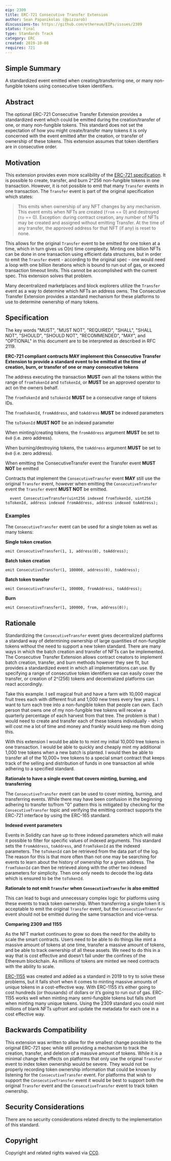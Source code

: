 ```yaml
---
eip: 2309
title: ERC-721 Consecutive Transfer Extension
author: Sean Papanikolas (@pizzarob)
discussions-to: https://github.com/ethereum/EIPs/issues/2309
status: Final
type: Standards Track
category: ERC
created: 2019-10-08
requires: 721
---
```


## Simple Summary

A standardized event emitted when creating/transferring one, or many non-fungible tokens using consecutive token identifiers.

## Abstract

The optional ERC-721 Consecutive Transfer Extension provides a standardized event which could be emitted during the creation/transfer of one, or many non-fungible tokens. This standard does not set the expectation of how you might create/transfer many tokens it is only concerned with the event emitted after the creation, or transfer of ownership of these tokens. This extension assumes that token identifiers are in consecutive order.

## Motivation

This extension provides even more scalibility of the [ERC-721 specification](./eip-721.md). It is possible to create, transfer, and burn 2^256 non-fungible tokens in one transaction. However, it is not possible to emit that many `Transfer` events in one transaction. The `Transfer` event is part of the original specification which states:

> This emits when ownership of any NFT changes by any mechanism.
> This event emits when NFTs are created (`from` == 0) and destroyed
> (`to` == 0). Exception: during contract creation, any number of NFTs
> may be created and assigned without emitting Transfer. At the time of
> any transfer, the approved address for that NFT (if any) is reset to none.

This allows for the original `Transfer` event to be emitted for one token at a time, which in turn gives us O(n) time complexity. Minting one billion NFTs can be done in one transaction using efficient data structures, but in order to emit the `Transfer` event - according to the original spec - one would need a loop with one billion iterations which is bound to run out of gas, or exceed transaction timeout limits. This cannot be accomplished with the current spec. This extension solves that problem.

Many decentralized marketplaces and block explorers utilize the `Transfer` event as a way to determine which NFTs an address owns. The Consecutive Transfer Extension provides a standard mechanism for these platforms to use to determine ownership of many tokens.

## Specification

The key words "MUST", "MUST NOT", "REQUIRED", "SHALL", "SHALL
NOT", "SHOULD", "SHOULD NOT", "RECOMMENDED", "MAY", and
"OPTIONAL" in this document are to be interpreted as described in
RFC 2119.

**ERC-721 compliant contracts MAY implement this Consecutive Transfer Extension to provide a standard event to be emitted at the time of creation, burn, or transfer of one or many consecutive tokens**

The address executing the transaction **MUST** own all the tokens within the range of `fromTokenId` and `toTokenId`, or **MUST** be an approved operator to act on the owners behalf.

The `fromTokenId` and `toTokenId` **MUST** be a consecutive range of tokens IDs.

The `fromTokenId`, `fromAddress`, and `toAddress` **MUST** be indexed parameters

The `toTokenId` **MUST NOT** be an indexed parameter

When minting/creating tokens, the `fromAddress` argument **MUST** be set to `0x0` (i.e. zero address).

When burning/destroying tokens, the `toAddress` argument **MUST** be set to `0x0` (i.e. zero address).

When emitting the ConsecutiveTransfer event the Transfer event **MUST NOT** be emitted

Contracts that implement the `ConsecutiveTransfer` event **MAY** still use the original `Transfer` event, however when emitting the `ConsecutiveTransfer` event the `Transfer` event **MUST NOT** be emitted. 

```solidity
  event ConsecutiveTransfer(uint256 indexed fromTokenId, uint256 toTokenId, address indexed fromAddress, address indexed toAddress);
```

### Examples

The `ConsecutiveTransfer` event can be used for a single token as well as many tokens:

**Single token creation**

`emit ConsecutiveTransfer(1, 1, address(0), toAddress);`

**Batch token creation**

`emit ConsecutiveTransfer(1, 100000, address(0), toAddress);`

**Batch token transfer**

`emit ConsecutiveTransfer(1, 100000, fromAddress, toAddress);`

**Burn**

`emit ConsecutiveTransfer(1, 100000, from, address(0));`


## Rationale

Standardizing the `ConsecutiveTransfer` event gives decentralized platforms a standard way of determining ownership of large quantities of non-fungible tokens without the need to support a new token standard. There are many ways in which the batch creation and transfer of NFTs can be implemented. The Consecutive Transfer Extension allows contract creators to implement batch creation, transfer, and burn methods however they see fit, but provides a standardized event in which all implementations can use. By specifying a range of consecutive token identifiers we can easily cover the transfer, or creation of 2^(256) tokens and decentralized platforms can react accordingly.

Take this example. I sell magical fruit and have a farm with 10,000 magical fruit trees each with different fruit and 1,000 new trees every few years. I want to turn each tree into a non-fungible token that people can own. Each person that owns one of my non-fungible tree tokens will receive a quarterly percentage of each harvest from that tree. The problem is that I would need to create and transfer each of these tokens individually - which will cost me a lot of time and money and frankly would keep me from doing this.

With this extension I would be able to to mint my initial 10,000  tree tokens in one transaction. I would be able to quickly and cheaply mint my additional 1,000  tree tokens when a new batch is planted. I would then be able to transfer all of the 10,000+ tree tokens to a special smart contract that keeps track of the selling and distribution of funds in one transaction all while adhering to a specified standard.

**Rationale to have a single event that covers minting, burning, and transferring**

The `ConsecutiveTransfer` event can be used to cover minting, burning, and transferring events. While there may have been confusion in the beginning adhering to transfer to/from "0" pattern this is mitigated by checking for the `ConsecutiveTransfer` topic and verifying the emitting contract supports the ERC-721 interface by using the ERC-165 standard. 

**Indexed event parameters**

Events in Solidity can have up to three indexed parameters which will make it possible to filter for specific values of indexed arguments. This standard sets the `fromAddress`, `toAddress`, and `fromTokenId` as the indexed parameters. The `toTokenId` can be retrieved from the data part of the log. The reason for this is that more often than not one may be searching for events to learn about the history of ownership for a given address. The `fromTokenId` can then be retrieved along with the other two indexed parameters for simplicity. Then one only needs to decode the log data which is ensured to be the `toTokenId`.

**Rationale to not emit `Transfer` when `ConsecutiveTransfer` is also emitted**

This can lead to bugs and unnecessary complex logic for platforms using these events to track token ownership. When transferring a single token it is acceptable to emit the original `Transfer` event, but the `ConsecutiveTransfer` event should not be emitted during the same transaction and vice-versa.

**Comparing 2309 and 1155**

As the NFT market continues to grow so does the need for the ability to scale the smart contracts. Users need to be able to do things like mint a massive amount of tokens at one time, transfer a massive amount of tokens, and be able to track ownership of all these assets. We need to do this in a way that is cost effective and doesn’t fail under the confines of the Ethereum blockchain. As millions of tokens are minted we need contracts with the ability to scale.

[ERC-1155](./eip-1155.md) was created and added as a standard in 2019 to try to solve these problems, but it falls short when it comes to minting massive amounts of unique tokens in a cost-effective way. With ERC-1155 it’s either going to cost hundreds (or thousands) of dollars or it’s going to run out of gas. ERC-1155 works well when minting many semi-fungible tokens but falls short when minting many unique tokens. Using the 2309 standard you could mint millions of blank NFTs upfront and update the metadata for each one in a cost effective way.


## Backwards Compatibility

This extension was written to allow for the smallest change possible to the original ERC-721 spec while still providing a mechanism to track the creation, transfer, and deletion of a massive amount of tokens. While it is a minimal change the effects on platforms that only use the original `Transfer` event to index token ownership would be severe. They would not be properly recording token ownership information that could be known by listening for the `ConsecutiveTransfer` event. For platforms that wish to support the `ConsecutiveTransfer` event it would be best to support both the original `Transfer` event and the `ConsecutiveTransfer` event to track token ownership. 

## Security Considerations
There are no security considerations related directly to the implementation of this standard.

## Copyright

Copyright and related rights waived via [CC0](../CC0).
